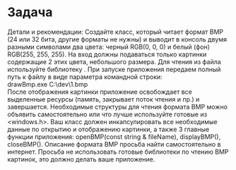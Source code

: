 # Задача
Детали и рекомендации: Создайте класс, который читает формат BMP (24 или 32 бита, другие форматы не нужны) и выводит в консоль
двумя разными символами два цвета: черный RGB(0, 0, 0) и белый (фон) RGB(255, 255, 255). На вход должны подаваться только картинки
содержащие 2 этих цвета, небольшого размера. Для чтения из файла используйте библиотеку <fstream>.
При запуске приложения передаем полный путь к файлу в виде параметра командной строки:\
 drawBmp.exe C:\dev\1.bmp\
После отображения картинки приложение освобождает все выделенные ресурсы (память, закрывает поток чтения и пр.) и завершается.
Необходимые структуры для чтения формата BMP можно объявить самостоятельно или что лучше используйте готовые из <windows.h>.
Ваш класс должен инкапсулировать все необходимые данные по открытию и отображению картинки, а также 3 главные функции приложения:
openBMP(const string & fileName), displayBMP(), closeBMP(). Описание формата BMP просьба найти самостоятельно в интернет.
Просьба не использовать готовые библиотеки по чтению BMP картинок, это должно делать ваше приложение.
